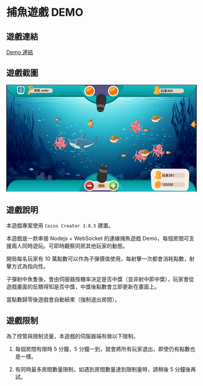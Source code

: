 # 捕魚遊戲 DEMO

## 遊戲連結

[Demo 連結](https://shezimanor.github.io/fish-game/)

## 遊戲截圖

![遊戲截圖](readme/fish-game.png)

## 遊戲說明

本遊戲專案使用 `Cocos Creator 3.8.5` 建置。

本遊戲是一款串接 Nodejs + WebSocket 的連線捕魚遊戲 Demo，每個房間可支援兩人同時遊玩。可即時觀察同房其他玩家的動態。

開局每名玩家有 10 萬點數可以作為子彈價值使用，每射擊一次都會消耗點數，射擊方式為指向性。

子彈射中魚隻後，會由伺服器按機率決定是否中獎（並非射中即中獎），玩家會從遊戲畫面的反饋得知是否中獎，中獎後點數會立即更新在畫面上。

當點數歸零後遊戲會自動結束（強制退出房間）。

## 遊戲限制

為了控管與限制流量，本遊戲的伺服器端有做以下限制。

1. 每個房間有限時 5 分鐘，5 分鐘一到，就會將所有玩家退出，即使仍有點數也是一樣。

2. 有同時最多房間數量限制，如遇到房間數量達到限制量時，請稍後 5 分鐘後再試。
